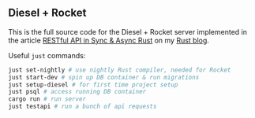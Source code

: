 ## Diesel + Rocket

This is the full source code for the Diesel + Rocket server implemented in the article [RESTful API in Sync & Async Rust](https://github.com/pretzelhammer/rust-blog/blob/master/posts/restful-api-in-sync-and-async-rust.md) on my [Rust blog](https://github.com/pretzelhammer/rust-blog).

Useful `just` commands:

```bash
just set-nightly # use nightly Rust compiler, needed for Rocket
just start-dev # spin up DB container & run migrations
just setup-diesel # for first time project setup
just psql # access running DB container
cargo run # run server
just testapi # run a bunch of api requests
```